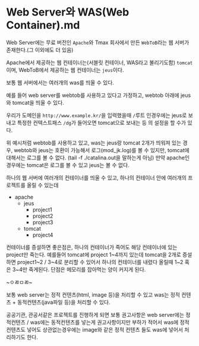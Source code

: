 # Web Server와 WAS(Web Container).md

Web Server에는 무료 버전인 `Apache`와 Tmax 회사에서 만든 `WebToB`라는 웹 서버가 존재한다.(그 이외에도 더 있음)

Apache에서 제공하는 웹 컨테이너는(서블릿 컨테이너, WAS라고 불리기도함) `tomcat`이며, WebToB에서 제공하는 웹 컨테이너는 `jeus`이다.

보통 웹 서버에서는 여러개의 was를 띄울 수 있다. 

예를 들어 web server를 webtob를 사용하고 있다고 가정하고, webtob 아래에 jeus와 tomcat을 띄울 수 있다. 

우리가 도메인을 `http://www.example.kr/`을 입력했을때 `/`루트 인경우에는 jeus로 보내고 특정한 컨텍스트패스 `/dg`가 들어오면 tomcat으로 보내는 등
의 설정을 할 수가 있다.

위 예시처럼 webtob를 사용하고 있고, was는 jeus랑 tomcat 2개가 띄워져 있는 경우, webtob와 jeus는 호환이 가능해서 로그(mod_jk.log)를 볼 수 있지만,
tomcat에 대해서는 로그를 볼 수 없다. (tail -f ./catalina.out을 말하는게 아님) 만약 apache인경우에는 tomcat은 로그를 볼 수 있고 jeus는 볼 수 없다.

하나의 웹 서버에 여러개의 컨테이너를 띄울 수 있고, 하나의 컨테이너 안에 여러개의 프로젝트를 올릴 수 있는데 

- apache
  - jeus
    - project1
    - project2
    - project3
  - tomcat
    - project4
    
컨테이너를 증설하면 좋은점은, 하나의 컨테이너가 죽어도 해당 컨테이너에 있는 project만 죽는다. 예를들어 tomcat에 project 1~4까지 있는데
tomcat을 2개로 증설하면 project1~2 / 3~4로 분리할 수 있어서 하나의 컨테이너를 내렸다 올릴때 1~2 혹은 3~4만 죽게된다. 단점은 메모리를 잡아먹는 양이
커지게 된다.

~ㅇㄻㅁㄻ~

보통 web server는 정적 컨텐츠(html, image 등)을 처리할 수 있고 was는 정적 컨텐츠 + 동적컨텐츠(java파일 등)을 처리할 수 있다.

공공기관, 관공서같은 프로젝트를 진행하게 되면 보통 권고사항은 web server에는 정적컨텐츠 / was에는 동적컨텐츠를 넣는게 권고사항이지만 
부하가 적어서 was에 정적컨텐츠도 넣어도 상관없는경우에는 image와 같은 정적 컨텐츠 들도 was에 넣어서 처리하기도 한다.


